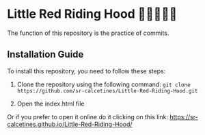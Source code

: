 # Little Red Riding Hood 🧒👗🎒🌲🐺

The function of this repository is the practice of commits.

## Installation Guide

To install this repository, you need to follow these steps:

1. Clone the repository using the following command: `git clone https://github.com/sr-calcetines/Little-Red-Riding-Hood.git`

2. Open the index.html file 

Or if you prefer to open it online do it clicking on this link: https://sr-calcetines.github.io/Little-Red-Riding-Hood/
